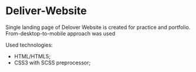 # Deliver-Website
Single landing page of Delover Website is created for practice and portfolio. From-desktop-to-mobile approach was used

Used technologies: 
  - HTML/HTML5;
  - CSS3 with SCSS preprocessor; 
